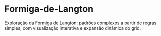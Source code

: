 # Formiga-de-Langton
Exploração da Formiga de Langton: padrões complexos a partir de regras simples, com visualização interativa e expansão dinâmica do grid.
